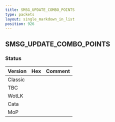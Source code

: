 ```yaml
---
title: SMSG_UPDATE_COMBO_POINTS
type: packets
layout: single_markdown_in_list
position: 926
---
```


## SMSG_UPDATE_COMBO_POINTS

### Status

Version | Hex | Comment
---------- | ---------- | ---------- 
Classic |  |  
TBC |  |  
WotLK |  |  
Cata |  |  
MoP |  |  